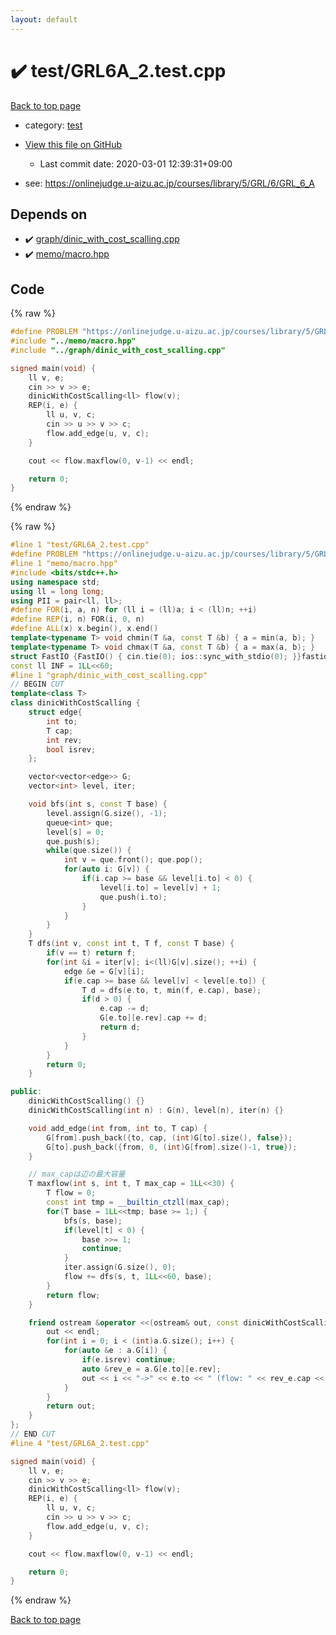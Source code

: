 ```yaml
---
layout: default
---
```


<!-- mathjax config similar to math.stackexchange -->
<script type="text/javascript" async
  src="https://cdnjs.cloudflare.com/ajax/libs/mathjax/2.7.5/MathJax.js?config=TeX-MML-AM_CHTML">
</script>
<script type="text/x-mathjax-config">
  MathJax.Hub.Config({
    TeX: { equationNumbers: { autoNumber: "AMS" }},
    tex2jax: {
      inlineMath: [ ['$','$'] ],
      processEscapes: true
    },
    "HTML-CSS": { matchFontHeight: false },
    displayAlign: "left",
    displayIndent: "2em"
  });
</script>

<script type="text/javascript" src="https://cdnjs.cloudflare.com/ajax/libs/jquery/3.4.1/jquery.min.js"></script>
<script src="https://cdn.jsdelivr.net/npm/jquery-balloon-js@1.1.2/jquery.balloon.min.js" integrity="sha256-ZEYs9VrgAeNuPvs15E39OsyOJaIkXEEt10fzxJ20+2I=" crossorigin="anonymous"></script>
<script type="text/javascript" src="../../assets/js/copy-button.js"></script>
<link rel="stylesheet" href="../../assets/css/copy-button.css" />


# :heavy_check_mark: test/GRL6A_2.test.cpp

<a href="../../index.html">Back to top page</a>

* category: <a href="../../index.html#098f6bcd4621d373cade4e832627b4f6">test</a>
* <a href="{{ site.github.repository_url }}/blob/master/test/GRL6A_2.test.cpp">View this file on GitHub</a>
    - Last commit date: 2020-03-01 12:39:31+09:00


* see: <a href="https://onlinejudge.u-aizu.ac.jp/courses/library/5/GRL/6/GRL_6_A">https://onlinejudge.u-aizu.ac.jp/courses/library/5/GRL/6/GRL_6_A</a>


## Depends on

* :heavy_check_mark: <a href="../../library/graph/dinic_with_cost_scalling.cpp.html">graph/dinic_with_cost_scalling.cpp</a>
* :heavy_check_mark: <a href="../../library/memo/macro.hpp.html">memo/macro.hpp</a>


## Code

<a id="unbundled"></a>
{% raw %}
```cpp
#define PROBLEM "https://onlinejudge.u-aizu.ac.jp/courses/library/5/GRL/6/GRL_6_A"
#include "../memo/macro.hpp"
#include "../graph/dinic_with_cost_scalling.cpp"

signed main(void) {
    ll v, e;
    cin >> v >> e;
    dinicWithCostScalling<ll> flow(v);
    REP(i, e) {
        ll u, v, c;
        cin >> u >> v >> c;
        flow.add_edge(u, v, c);
    }

    cout << flow.maxflow(0, v-1) << endl;

    return 0;
}
```
{% endraw %}

<a id="bundled"></a>
{% raw %}
```cpp
#line 1 "test/GRL6A_2.test.cpp"
#define PROBLEM "https://onlinejudge.u-aizu.ac.jp/courses/library/5/GRL/6/GRL_6_A"
#line 1 "memo/macro.hpp"
#include <bits/stdc++.h>
using namespace std;
using ll = long long;
using PII = pair<ll, ll>;
#define FOR(i, a, n) for (ll i = (ll)a; i < (ll)n; ++i)
#define REP(i, n) FOR(i, 0, n)
#define ALL(x) x.begin(), x.end()
template<typename T> void chmin(T &a, const T &b) { a = min(a, b); }
template<typename T> void chmax(T &a, const T &b) { a = max(a, b); }
struct FastIO {FastIO() { cin.tie(0); ios::sync_with_stdio(0); }}fastiofastio;
const ll INF = 1LL<<60;
#line 1 "graph/dinic_with_cost_scalling.cpp"
// BEGIN CUT
template<class T>
class dinicWithCostScalling {
    struct edge{
        int to;
        T cap;
        int rev;
        bool isrev;
    };

    vector<vector<edge>> G;
    vector<int> level, iter;

    void bfs(int s, const T base) {
        level.assign(G.size(), -1);
        queue<int> que;
        level[s] = 0;
        que.push(s);
        while(que.size()) {
            int v = que.front(); que.pop();
            for(auto i: G[v]) {
                if(i.cap >= base && level[i.to] < 0) {
                    level[i.to] = level[v] + 1;
                    que.push(i.to);
                }
            }
        }
    }
    T dfs(int v, const int t, T f, const T base) {
        if(v == t) return f;
        for(int &i = iter[v]; i<(ll)G[v].size(); ++i) {
            edge &e = G[v][i];
            if(e.cap >= base && level[v] < level[e.to]) {
                T d = dfs(e.to, t, min(f, e.cap), base);
                if(d > 0) {
                    e.cap -= d;
                    G[e.to][e.rev].cap += d;
                    return d;
                }
            }
        }
        return 0;
    }

public:
    dinicWithCostScalling() {}
    dinicWithCostScalling(int n) : G(n), level(n), iter(n) {}

    void add_edge(int from, int to, T cap) {
        G[from].push_back({to, cap, (int)G[to].size(), false});
        G[to].push_back({from, 0, (int)G[from].size()-1, true});
    }

    // max_capは辺の最大容量
    T maxflow(int s, int t, T max_cap = 1LL<<30) {
        T flow = 0;
        const int tmp = __builtin_ctzll(max_cap);
        for(T base = 1LL<<tmp; base >= 1;) {
            bfs(s, base);
            if(level[t] < 0) {
                base >>= 1;
                continue;
            }
            iter.assign(G.size(), 0);
            flow += dfs(s, t, 1LL<<60, base);
        }
        return flow;
    }

    friend ostream &operator <<(ostream& out, const dinicWithCostScalling& a){
        out << endl;
        for(int i = 0; i < (int)a.G.size(); i++) {
            for(auto &e : a.G[i]) {
                if(e.isrev) continue;
                auto &rev_e = a.G[e.to][e.rev];
                out << i << "->" << e.to << " (flow: " << rev_e.cap << "/" << e.cap + rev_e.cap << ")" << endl;
            }
        }
        return out;
    }
};
// END CUT
#line 4 "test/GRL6A_2.test.cpp"

signed main(void) {
    ll v, e;
    cin >> v >> e;
    dinicWithCostScalling<ll> flow(v);
    REP(i, e) {
        ll u, v, c;
        cin >> u >> v >> c;
        flow.add_edge(u, v, c);
    }

    cout << flow.maxflow(0, v-1) << endl;

    return 0;
}

```
{% endraw %}

<a href="../../index.html">Back to top page</a>

